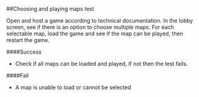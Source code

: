 ##Choosing and playing maps test

Open and host a game according to technical documentation. In the lobby screen, see if there is an option
to choose multiple maps. For each selectable map, load the game and see if the map can be played,
then restart the game.

####Success
- Check if all maps can be loaded and played, if not then the test fails.

####Fail
- A map is unable to load or cannot be selected 